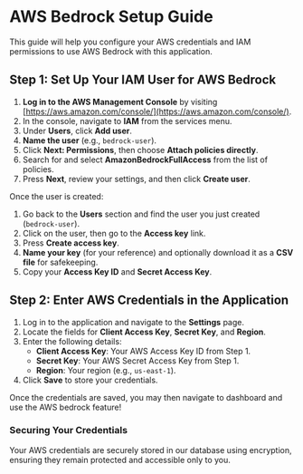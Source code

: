 
# AWS Bedrock Setup Guide

This guide will help you configure your AWS credentials and IAM permissions to use AWS Bedrock with this application.

## Step 1: Set Up Your IAM User for AWS Bedrock

1. **Log in to the AWS Management Console** by visiting [https://aws.amazon.com/console/](https://aws.amazon.com/console/).
2. In the console, navigate to **IAM** from the services menu.
3. Under **Users**, click **Add user**.
4. **Name the user** (e.g., `bedrock-user`).
5. Click **Next: Permissions**, then choose **Attach policies directly**.
6. Search for and select **AmazonBedrockFullAccess** from the list of policies.
7. Press **Next**, review your settings, and then click **Create user**.

Once the user is created:

1. Go back to the **Users** section and find the user you just created (`bedrock-user`).
2. Click on the user, then go to the **Access key** link.
3. Press **Create access key**.
4. **Name your key** (for your reference) and optionally download it as a **CSV file** for safekeeping.
5. Copy your **Access Key ID** and **Secret Access Key**.


## Step 2: Enter AWS Credentials in the Application

1. Log in to the application and navigate to the **Settings** page.
2. Locate the fields for **Client Access Key**, **Secret Key**, and **Region**.
3. Enter the following details:
   - **Client Access Key**: Your AWS Access Key ID from Step 1.
   - **Secret Key**: Your AWS Secret Access Key from Step 1.
   - **Region**: Your region (e.g., `us-east-1`).
4. Click **Save** to store your credentials.

Once the credentials are saved, you may then navigate to dashboard and use the AWS bedrock feature!

### Securing Your Credentials
Your AWS credentials are securely stored in our database using encryption, ensuring they remain protected and accessible only to you.
